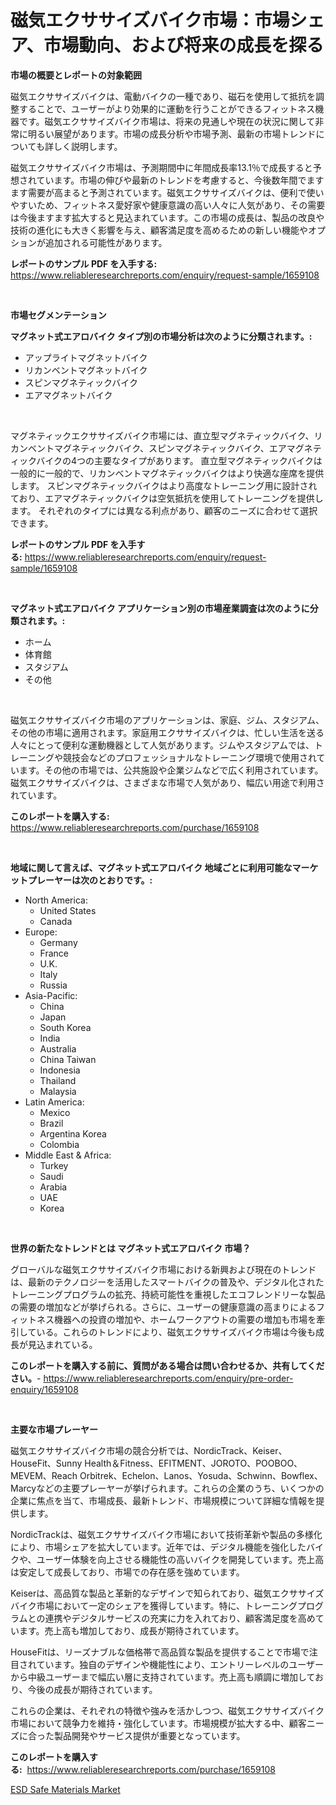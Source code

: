 <p><h1>磁気エクササイズバイク市場：市場シェア、市場動向、および将来の成長を探る</h1></p><p><strong>市場の概要とレポートの対象範囲</strong></p>
<p><p>磁気エクササイズバイクは、電動バイクの一種であり、磁石を使用して抵抗を調整することで、ユーザーがより効果的に運動を行うことができるフィットネス機器です。磁気エクササイズバイク市場は、将来の見通しや現在の状況に関して非常に明るい展望があります。市場の成長分析や市場予測、最新の市場トレンドについても詳しく説明します。</p><p>磁気エクササイズバイク市場は、予測期間中に年間成長率13.1％で成長すると予想されています。市場の伸びや最新のトレンドを考慮すると、今後数年間でますます需要が高まると予測されています。磁気エクササイズバイクは、便利で使いやすいため、フィットネス愛好家や健康意識の高い人々に人気があり、その需要は今後ますます拡大すると見込まれています。この市場の成長は、製品の改良や技術の進化にも大きく影響を与え、顧客満足度を高めるための新しい機能やオプションが追加される可能性があります。</p></p>
<p><strong>レポートのサンプル PDF を入手する:</strong> <a href="https://www.reliableresearchreports.com/enquiry/request-sample/1659108">https://www.reliableresearchreports.com/enquiry/request-sample/1659108</a></p>
<p>&nbsp;</p>
<p><strong>市場セグメンテーション</strong></p>
<p><strong>マグネット式エアロバイク タイプ別の市場分析は次のように分類されます。:</strong></p>
<p><ul><li>アップライトマグネットバイク</li><li>リカンベントマグネットバイク</li><li>スピンマグネティックバイク</li><li>エアマグネットバイク</li></ul></p>
<p>&nbsp;</p>
<p><p>マグネティックエクササイズバイク市場には、直立型マグネティックバイク、リカンベントマグネティックバイク、スピンマグネティックバイク、エアマグネティックバイクの4つの主要なタイプがあります。 直立型マグネティックバイクは一般的に一般的で、リカンベントマグネティックバイクはより快適な座席を提供します。 スピンマグネティックバイクはより高度なトレーニング用に設計されており、エアマグネティックバイクは空気抵抗を使用してトレーニングを提供します。 それぞれのタイプには異なる利点があり、顧客のニーズに合わせて選択できます。</p></p>
<p><strong>レポートのサンプル PDF を入手する:</strong>&nbsp;<a href="https://www.reliableresearchreports.com/enquiry/request-sample/1659108">https://www.reliableresearchreports.com/enquiry/request-sample/1659108</a></p>
<p>&nbsp;</p>
<p><strong> マグネット式エアロバイク アプリケーション別の市場産業調査は次のように分類されます。:</strong></p>
<p><ul><li>ホーム</li><li>体育館</li><li>スタジアム</li><li>その他</li></ul></p>
<p>&nbsp;</p>
<p><p>磁気エクササイズバイク市場のアプリケーションは、家庭、ジム、スタジアム、その他の市場に適用されます。家庭用エクササイズバイクは、忙しい生活を送る人々にとって便利な運動機器として人気があります。ジムやスタジアムでは、トレーニングや競技会などのプロフェッショナルなトレーニング環境で使用されています。その他の市場では、公共施設や企業ジムなどで広く利用されています。磁気エクササイズバイクは、さまざまな市場で人気があり、幅広い用途で利用されています。</p></p>
<p><strong>このレポートを購入する:</strong>&nbsp; <a href="https://www.reliableresearchreports.com/purchase/1659108">https://www.reliableresearchreports.com/purchase/1659108</a></p>
<p>&nbsp;</p>
<p><strong>地域に関して言えば、マグネット式エアロバイク 地域ごとに利用可能なマーケットプレーヤーは次のとおりです。:</strong></p>
<p><ul>
    <li>
        North America:
        <ul>
            <li>United States</li>
            <li>Canada</li>
        </ul>
    </li>
    <li>
        Europe:
        <ul>
            <li>Germany</li>
            <li>France</li>
            <li>U.K.</li>
            <li>Italy</li>
            <li>Russia</li>
        </ul>
    </li>
    <li>
        Asia-Pacific:
        <ul>
            <li>China</li>
            <li>Japan</li>
            <li>South Korea</li>
            <li>India</li>
            <li>Australia</li>
            <li>China Taiwan</li>
            <li>Indonesia</li>
            <li>Thailand</li>
            <li>Malaysia</li>
        </ul>
    </li>
    <li>
        Latin America:
        <ul>
            <li>Mexico</li>
            <li>Brazil</li>
            <li>Argentina Korea</li>
            <li>Colombia</li>
        </ul>
    </li>
    <li>
        Middle East & Africa:
        <ul>
            <li>Turkey</li>
            <li>Saudi</li>
            <li>Arabia</li>
            <li>UAE</li>
            <li>Korea</li>
        </ul>
    </li>
    </ul></p>
<p>&nbsp;</p>
<p><strong>世界の新たなトレンドとは マグネット式エアロバイク 市場？</strong></p>
<p><p>グローバルな磁気エクササイズバイク市場における新興および現在のトレンドは、最新のテクノロジーを活用したスマートバイクの普及や、デジタル化されたトレーニングプログラムの拡充、持続可能性を重視したエコフレンドリーな製品の需要の増加などが挙げられる。さらに、ユーザーの健康意識の高まりによるフィットネス機器への投資の増加や、ホームワークアウトの需要の増加も市場を牽引している。これらのトレンドにより、磁気エクササイズバイク市場は今後も成長が見込まれている。</p></p>
<p><strong>このレポートを購入する前に、質問がある場合は問い合わせるか、共有してください。</strong>- <a href="https://www.reliableresearchreports.com/enquiry/pre-order-enquiry/1659108">https://www.reliableresearchreports.com/enquiry/pre-order-enquiry/1659108</a></p>
<p>&nbsp;</p>
<p><strong>主要な市場プレーヤー</strong></p>
<p><p>磁気エクササイズバイク市場の競合分析では、NordicTrack、Keiser、HouseFit、Sunny Health＆Fitness、EFITMENT、JOROTO、POOBOO、MEVEM、Reach Orbitrek、Echelon、Lanos、Yosuda、Schwinn、Bowflex、Marcyなどの主要プレーヤーが挙げられます。これらの企業のうち、いくつかの企業に焦点を当て、市場成長、最新トレンド、市場規模について詳細な情報を提供します。</p><p>NordicTrackは、磁気エクササイズバイク市場において技術革新や製品の多様化により、市場シェアを拡大しています。近年では、デジタル機能を強化したバイクや、ユーザー体験を向上させる機能性の高いバイクを開発しています。売上高は安定して成長しており、市場での存在感を強めています。</p><p>Keiserは、高品質な製品と革新的なデザインで知られており、磁気エクササイズバイク市場において一定のシェアを獲得しています。特に、トレーニングプログラムとの連携やデジタルサービスの充実に力を入れており、顧客満足度を高めています。売上高も増加しており、成長が期待されています。</p><p>HouseFitは、リーズナブルな価格帯で高品質な製品を提供することで市場で注目されています。独自のデザインや機能性により、エントリーレベルのユーザーから中級ユーザーまで幅広い層に支持されています。売上高も順調に増加しており、今後の成長が期待されています。</p><p>これらの企業は、それぞれの特徴や強みを活かしつつ、磁気エクササイズバイク市場において競争力を維持・強化しています。市場規模が拡大する中、顧客ニーズに合った製品開発やサービス提供が重要となっています。</p></p>
<p><strong>このレポートを購入する:</strong>&nbsp;&nbsp;<a href="https://www.reliableresearchreports.com/purchase/1659108">https://www.reliableresearchreports.com/purchase/1659108</a></p>
<p><p><a href="https://crocus-run-b5a.notion.site/ESD-Safe-Materials-Market-Analysis-Examines-its-Scope-on-Growth-Opportunities-and-Forecasted-Trends-86b078e795374345ba738c0e691ed961">ESD Safe Materials Market</a></p></p>